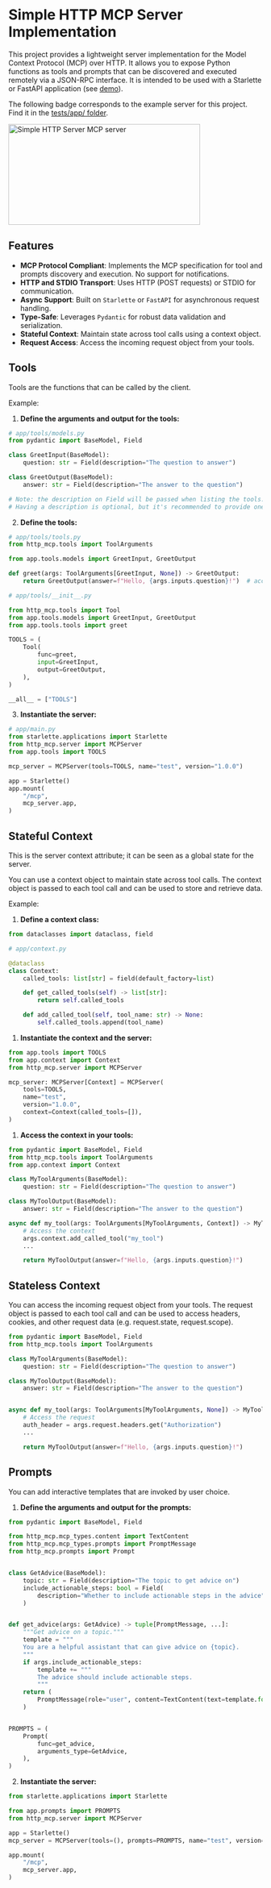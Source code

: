 # Simple HTTP MCP Server Implementation

This project provides a lightweight server implementation for the Model Context
Protocol (MCP) over HTTP. It allows you to expose Python functions as tools and
prompts that can be discovered and executed remotely via a JSON-RPC interface.
It is intended to be used with a Starlette or FastAPI application (see
[demo](https://github.com/yeison-liscano/demo_http_mcp)).

The following badge corresponds to the example server for this project. Find it
in the [tests/app/ folder](tests/app).

<a href="https://glama.ai/mcp/servers/@yeison-liscano/http_mcp">
  <img width="380" height="200" src="https://glama.ai/mcp/servers/@yeison-liscano/http_mcp/badge" alt="Simple HTTP Server MCP server" />
</a>

## Features

- **MCP Protocol Compliant**: Implements the MCP specification for tool and
  prompts discovery and execution. No support for notifications.
- **HTTP and STDIO Transport**: Uses HTTP (POST requests) or STDIO for
  communication.
- **Async Support**: Built on `Starlette` or `FastAPI` for asynchronous request
  handling.
- **Type-Safe**: Leverages `Pydantic` for robust data validation and
  serialization.
- **Stateful Context**: Maintain state across tool calls using a context object.
- **Request Access**: Access the incoming request object from your tools.

## Tools

Tools are the functions that can be called by the client.

Example:

1. **Define the arguments and output for the tools:**

```python
# app/tools/models.py
from pydantic import BaseModel, Field

class GreetInput(BaseModel):
    question: str = Field(description="The question to answer")

class GreetOutput(BaseModel):
    answer: str = Field(description="The answer to the question")

# Note: the description on Field will be passed when listing the tools.
# Having a description is optional, but it's recommended to provide one.
```

2. **Define the tools:**

```python
# app/tools/tools.py
from http_mcp.tools import ToolArguments

from app.tools.models import GreetInput, GreetOutput

def greet(args: ToolArguments[GreetInput, None]) -> GreetOutput:
    return GreetOutput(answer=f"Hello, {args.inputs.question}!")  # access inputs via args.inputs

```

```python
# app/tools/__init__.py

from http_mcp.tools import Tool
from app.tools.models import GreetInput, GreetOutput
from app.tools.tools import greet

TOOLS = (
    Tool(
        func=greet,
        input=GreetInput,
        output=GreetOutput,
    ),
)

__all__ = ["TOOLS"]

```

3. **Instantiate the server:**

```python
# app/main.py
from starlette.applications import Starlette
from http_mcp.server import MCPServer
from app.tools import TOOLS

mcp_server = MCPServer(tools=TOOLS, name="test", version="1.0.0")

app = Starlette()
app.mount(
    "/mcp",
    mcp_server.app,
)

```

## Stateful Context

This is the server context attribute; it can be seen as a global state for the
server.

You can use a context object to maintain state across tool calls. The context
object is passed to each tool call and can be used to store and retrieve data.

Example:

1. **Define a context class:**

```python
from dataclasses import dataclass, field

# app/context.py

@dataclass
class Context:
    called_tools: list[str] = field(default_factory=list)

    def get_called_tools(self) -> list[str]:
        return self.called_tools

    def add_called_tool(self, tool_name: str) -> None:
        self.called_tools.append(tool_name)
```

1. **Instantiate the context and the server:**

```python
from app.tools import TOOLS
from app.context import Context
from http_mcp.server import MCPServer

mcp_server: MCPServer[Context] = MCPServer(
    tools=TOOLS,
    name="test",
    version="1.0.0",
    context=Context(called_tools=[]),
)
```

1. **Access the context in your tools:**

```python
from pydantic import BaseModel, Field
from http_mcp.tools import ToolArguments
from app.context import Context

class MyToolArguments(BaseModel):
    question: str = Field(description="The question to answer")

class MyToolOutput(BaseModel):
    answer: str = Field(description="The answer to the question")

async def my_tool(args: ToolArguments[MyToolArguments, Context]) -> MyToolOutput:
    # Access the context
    args.context.add_called_tool("my_tool")
    ...

    return MyToolOutput(answer=f"Hello, {args.inputs.question}!")
```

## Stateless Context

You can access the incoming request object from your tools. The request object
is passed to each tool call and can be used to access headers, cookies, and
other request data (e.g. request.state, request.scope).

```python
from pydantic import BaseModel, Field
from http_mcp.tools import ToolArguments

class MyToolArguments(BaseModel):
    question: str = Field(description="The question to answer")

class MyToolOutput(BaseModel):
    answer: str = Field(description="The answer to the question")


async def my_tool(args: ToolArguments[MyToolArguments, None]) -> MyToolOutput:
    # Access the request
    auth_header = args.request.headers.get("Authorization")
    ...

    return MyToolOutput(answer=f"Hello, {args.inputs.question}!")
```

## Prompts

You can add interactive templates that are invoked by user choice.

1. **Define the arguments and output for the prompts:**

```python
from pydantic import BaseModel, Field

from http_mcp.mcp_types.content import TextContent
from http_mcp.mcp_types.prompts import PromptMessage
from http_mcp.prompts import Prompt


class GetAdvice(BaseModel):
    topic: str = Field(description="The topic to get advice on")
    include_actionable_steps: bool = Field(
        description="Whether to include actionable steps in the advice", default=False
    )


def get_advice(args: GetAdvice) -> tuple[PromptMessage, ...]:
    """Get advice on a topic."""
    template = """
    You are a helpful assistant that can give advice on {topic}.
    """
    if args.include_actionable_steps:
        template += """
        The advice should include actionable steps.
        """
    return (
        PromptMessage(role="user", content=TextContent(text=template.format(topic=args.topic))),
    )


PROMPTS = (
    Prompt(
        func=get_advice,
        arguments_type=GetAdvice,
    ),
)
```

2. **Instantiate the server:**

```python
from starlette.applications import Starlette

from app.prompts import PROMPTS
from http_mcp.server import MCPServer

app = Starlette()
mcp_server = MCPServer(tools=(), prompts=PROMPTS, name="test", version="1.0.0")

app.mount(
    "/mcp",
    mcp_server.app,
)

```
